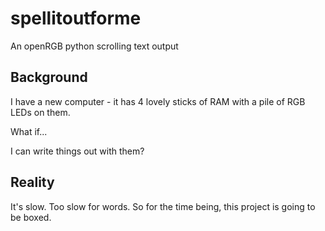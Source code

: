 # spellitoutforme  

An openRGB python scrolling text output  

## Background  

I have a new computer - it has 4 lovely sticks of RAM with a pile of
RGB LEDs on them.  

What if...  

I can write things out with them?  


## Reality  

It's slow.  Too slow for words.  So for the time being, this 
project is going to be boxed.

